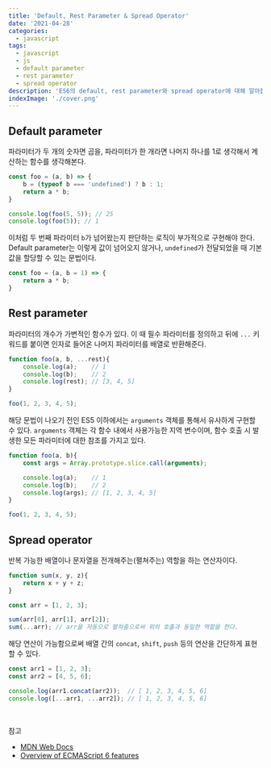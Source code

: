 ```yaml
---
title: 'Default, Rest Parameter & Spread Operator'
date: '2021-04-28'
categories:
  - javascript
tags:
  - javascript
  - js
  - default parameter
  - rest parameter
  - spread operator
description: 'ES6의 default, rest parameter와 spread operator에 대해 알아봅시다'
indexImage: './cover.png'
---
```


## Default parameter  

파라미터가 두 개의 숫자면 곱을, 파라미터가 한 개라면 나머지 하나를 1로 생각해서 계산하는 함수를 생각해본다.

``` js
const foo = (a, b) => {
	b = (typeof b === 'undefined') ? b : 1;
	return a * b;
}

console.log(foo(5, 5)); // 25
console.log(foo(5)); // 1
```

이처럼 두 번째 파라미터 ```b```가 넘어왔는지 판단하는 로직이 부가적으로 구현해야 한다. 
Default parameter는 이렇게 값이 넘어오지 않거나, ```undefined```가 전달되었을 때 기본 값을 할당할 수 있는 문법이다.

``` js
const foo = (a, b = 1) => {
	return a * b;
}
```

## Rest parameter  

파라미터의 개수가 가변적인 함수가 있다. 
이 때 필수 파라미터를 정의하고 뒤에 ```...``` 키워드를 붙이면 인자로 들어온 나머지 파라미터를 배열로 반환해준다. 

``` js
function foo(a, b, ...rest){
	console.log(a);    // 1
	console.log(b);    // 2
	console.log(rest); // [3, 4, 5]
}

foo(1, 2, 3, 4, 5);
```

해당 문법이 나오기 전인 ES5 이하에서는 ```arguments``` 객체를 통해서 유사하게 구현할 수 있다. 
```arguments``` 객체는 각 함수 내에서 사용가능한 지역 변수이며, 함수 호출 시 발생한 모든 파라미터에 대한 참조를 가지고 있다. 

``` js
function foo(a, b){
	const args = Array.prototype.slice.call(arguments);

	console.log(a);    // 1
	console.log(b);    // 2
	console.log(args); // [1, 2, 3, 4, 5]
}

foo(1, 2, 3, 4, 5);
```

## Spread operator  

반복 가능한 배열이나 문자열을 전개해주는(펼쳐주는) 역할을 하는 연산자이다. 

``` js
function sum(x, y, z){
	return x + y + z;
}

const arr = [1, 2, 3];

sum(arr[0], arr[1], arr[2]);
sum(...arr); // arr을 자동으로 펼쳐줌으로써 위의 호출과 동일한 역할을 한다.
```

해당 연산이 가능함으로써 배열 간의 ```concat```, ```shift```, ```push``` 등의 연산을 간단하게 표현할 수 있다. 

``` js
const arr1 = [1, 2, 3];
const arr2 = [4, 5, 6];

console.log(arr1.concat(arr2));  // [ 1, 2, 3, 4, 5, 6]
console.log([...arr1, ...arr2]); // [ 1, 2, 3, 4, 5, 6]
```

<br/>

참고
- [MDN Web Docs](https://developer.mozilla.org/ko/)
- [Overview of ECMAScript 6 features](https://github.com/lukehoban/es6features)